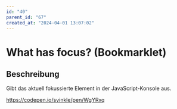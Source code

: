 ```yaml
---
id: "40"
parent_id: "67"
created_at: "2024-04-01 13:07:02"
---
```


# What has focus? (Bookmarklet)

## Beschreibung

Gibt das aktuell fokussierte Element in der JavaScript-Konsole aus.

<https://codepen.io/svinkle/pen/WgYRxq>